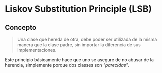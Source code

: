 # Liskov Substitution Principle (LSB)

## Concepto

> Una clase que hereda de otra, debe poder ser utilizada de la misma manera que la clase padre, sin importar la diferencia de sus implementaciones.

Este principio básicamente hace que uno se asegure de no abusar de la herencia, simplemente porque dos classes son *"parecidas"*.

